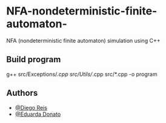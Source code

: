 # NFA-nondeterministic-finite-automaton-
NFA (nondeterministic finite automaton) simulation using C++

## Build program

g++ src/Exceptions/*.cpp src/Utils/*.cpp src/*.cpp -o program

## Authors

- [@Diego Reis](https://www.github.com/diegolrs)
- [@Eduarda Donato](https://github.com/Eduarda-Donato)
